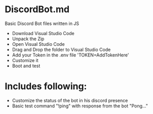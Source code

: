 # DiscordBot.md
Basic Discord Bot files written in JS

* Download Visual Studio Code
* Unpack the Zip
* Open Visual Studio Code
* Drag and Drop the folder to Visual Studio Code
* Add your Token in the .env file 'TOKEN=AddTokenHere'
* Customize it
* Boot and test

# Includes following:

* Customize the status of the bot in his discord presence
* Basic test command "!ping" with response from the bot "Pong..."
